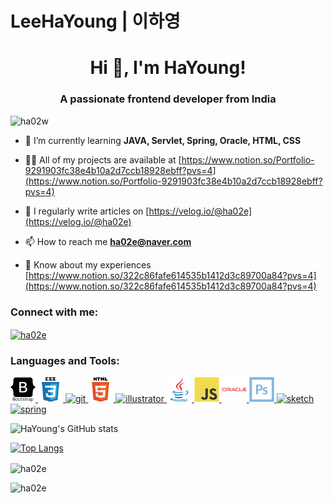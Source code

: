 # LeeHaYoung | 이하영
<!--
**ha02e/ha02e** is a ✨ _special_ ✨ repository because its `README.md` (this file) appears on your GitHub profile.

Here are some ideas to get you started:

- 🔭 I’m currently working on ...
- 🌱 I’m currently learning ...
- 👯 I’m looking to collaborate on ...
- 🤔 I’m looking for help with ...
- 💬 Ask me about ...
- 📫 How to reach me: ...
- 😄 Pronouns: ...
- ⚡ Fun fact: ...
-->




<h1 align="center">Hi 👋, I'm HaYoung!</h1>
<h3 align="center">A passionate frontend developer from India</h3>

<p align="left"> <img src="https://komarev.com/ghpvc/?username=ha02w&label=Profile%20views&color=0e75b6&style=flat" alt="ha02w" /> </p>

- 🌱 I’m currently learning **JAVA, Servlet, Spring, Oracle, HTML, CSS**

- 👨‍💻 All of my projects are available at [https://www.notion.so/Portfolio-9291903fc38e4b10a2d7ccb18928ebff?pvs=4](https://www.notion.so/Portfolio-9291903fc38e4b10a2d7ccb18928ebff?pvs=4)

- 📝 I regularly write articles on [https://velog.io/@ha02e](https://velog.io/@ha02e)

- 📫 How to reach me **ha02e@naver.com**

- 📄 Know about my experiences [https://www.notion.so/322c86fafe614535b1412d3c89700a84?pvs=4](https://www.notion.so/322c86fafe614535b1412d3c89700a84?pvs=4)

<h3 align="left">Connect with me:</h3>
<p align="left">
<a href="https://instagram.com/ha02e" target="blank"><img align="center" src="https://raw.githubusercontent.com/rahuldkjain/github-profile-readme-generator/master/src/images/icons/Social/instagram.svg" alt="ha02e" height="30" width="40" /></a>
</p>

<h3 align="left">Languages and Tools:</h3>
<p align="left"> <a href="https://getbootstrap.com" target="_blank" rel="noreferrer"> <img src="https://raw.githubusercontent.com/devicons/devicon/master/icons/bootstrap/bootstrap-plain-wordmark.svg" alt="bootstrap" width="40" height="40"/> </a> <a href="https://www.w3schools.com/css/" target="_blank" rel="noreferrer"> <img src="https://raw.githubusercontent.com/devicons/devicon/master/icons/css3/css3-original-wordmark.svg" alt="css3" width="40" height="40"/> </a> <a href="https://git-scm.com/" target="_blank" rel="noreferrer"> <img src="https://www.vectorlogo.zone/logos/git-scm/git-scm-icon.svg" alt="git" width="40" height="40"/> </a> <a href="https://www.w3.org/html/" target="_blank" rel="noreferrer"> <img src="https://raw.githubusercontent.com/devicons/devicon/master/icons/html5/html5-original-wordmark.svg" alt="html5" width="40" height="40"/> </a> <a href="https://www.adobe.com/in/products/illustrator.html" target="_blank" rel="noreferrer"> <img src="https://www.vectorlogo.zone/logos/adobe_illustrator/adobe_illustrator-icon.svg" alt="illustrator" width="40" height="40"/> </a> <a href="https://www.java.com" target="_blank" rel="noreferrer"> <img src="https://raw.githubusercontent.com/devicons/devicon/master/icons/java/java-original.svg" alt="java" width="40" height="40"/> </a> <a href="https://developer.mozilla.org/en-US/docs/Web/JavaScript" target="_blank" rel="noreferrer"> <img src="https://raw.githubusercontent.com/devicons/devicon/master/icons/javascript/javascript-original.svg" alt="javascript" width="40" height="40"/> </a> <a href="https://www.oracle.com/" target="_blank" rel="noreferrer"> <img src="https://raw.githubusercontent.com/devicons/devicon/master/icons/oracle/oracle-original.svg" alt="oracle" width="40" height="40"/> </a> <a href="https://www.photoshop.com/en" target="_blank" rel="noreferrer"> <img src="https://raw.githubusercontent.com/devicons/devicon/master/icons/photoshop/photoshop-line.svg" alt="photoshop" width="40" height="40"/> </a> <a href="https://www.sketch.com/" target="_blank" rel="noreferrer"> <img src="https://www.vectorlogo.zone/logos/sketchapp/sketchapp-icon.svg" alt="sketch" width="40" height="40"/> </a> <a href="https://spring.io/" target="_blank" rel="noreferrer"> <img src="https://www.vectorlogo.zone/logos/springio/springio-icon.svg" alt="spring" width="40" height="40"/> </a> </p>

![HaYoung's GitHub stats](https://github-readme-stats.vercel.app/api?username=ha02e&show_icons=true&theme=algolia)

[![Top Langs](https://github-readme-stats.vercel.app/api/top-langs/?username=ha02e)](https://github.com/ha02e/github-readme-stats)

<p><img align="center" src="https://github-readme-streak-stats.herokuapp.com/?user=ha02e&" alt="ha02e" /></p>

<p><img align="left" src="https://github-readme-stats.vercel.app/api/top-langs?username=ha02e&show_icons=true&locale=en&layout=compact" alt="ha02e" /></p>

